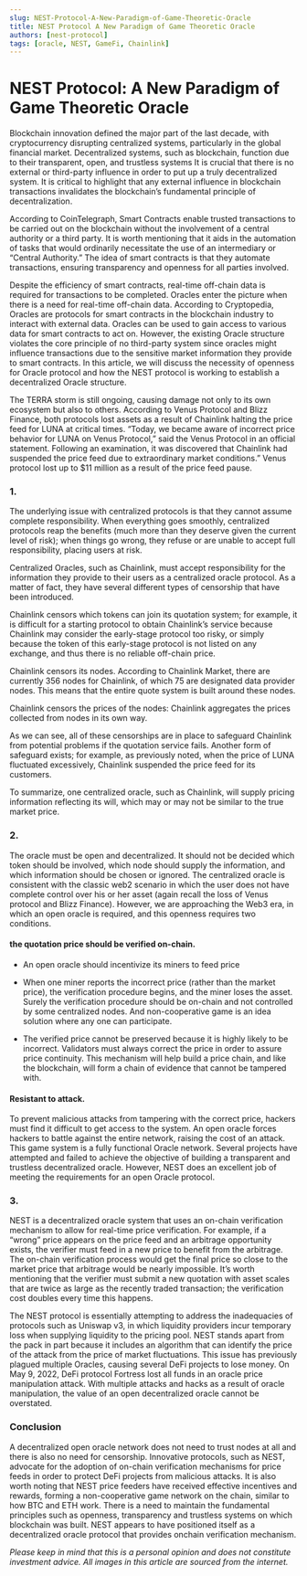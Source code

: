 ```yaml
---
slug: NEST-Protocol-A-New-Paradigm-of-Game-Theoretic-Oracle
title: NEST Protocol A New Paradigm of Game Theoretic Oracle
authors: [nest-protocol]
tags: [oracle, NEST, GameFi, Chainlink]
---
```


# NEST Protocol: A New Paradigm of Game Theoretic Oracle

Blockchain innovation defined the major part of the last decade, with cryptocurrency disrupting centralized systems, particularly in the global financial market. Decentralized systems, such as blockchain, function due to their transparent, open, and trustless systems It is crucial that there is no external or third-party influence in order to put up a truly decentralized system. It is critical to highlight that any external influence in blockchain transactions invalidates the blockchain’s fundamental principle of decentralization.

According to CoinTelegraph, Smart Contracts enable trusted transactions to be carried out on the blockchain without the involvement of a central authority or a third party. It is worth mentioning that it aids in the automation of tasks that would ordinarily necessitate the use of an intermediary or “Central Authority.” The idea of smart contracts is that they automate transactions, ensuring transparency and openness for all parties involved.

Despite the efficiency of smart contracts, real-time off-chain data is required for transactions to be completed. Oracles enter the picture when there is a need for real-time off-chain data. According to Cryptopedia, Oracles are protocols for smart contracts in the blockchain industry to interact with external data. Oracles can be used to gain access to various data for smart contracts to act on. However, the existing Oracle structure violates the core principle of no third-party system since oracles might influence transactions due to the sensitive market information they provide to smart contracts. In this article, we will discuss the necessity of openness for Oracle protocol and how the NEST protocol is working to establish a decentralized Oracle structure.

The TERRA storm is still ongoing, causing damage not only to its own ecosystem but also to others. According to Venus Protocol and Blizz Finance, both protocols lost assets as a result of Chainlink halting the price feed for LUNA at critical times. “Today, we became aware of incorrect price behavior for LUNA on Venus Protocol,” said the Venus Protocol in an official statement. Following an examination, it was discovered that Chainlink had suspended the price feed due to extraordinary market conditions.” Venus protocol lost up to $11 million as a result of the price feed pause.

### 1.

The underlying issue with centralized protocols is that they cannot assume complete responsibility. When everything goes smoothly, centralized protocols reap the benefits (much more than they deserve given the current level of risk); when things go wrong, they refuse or are unable to accept full responsibility, placing users at risk.

Centralized Oracles, such as Chainlink, must accept responsibility for the information they provide to their users as a centralized oracle protocol. As a matter of fact, they have several different types of censorship that have been introduced.

Chainlink censors which tokens can join its quotation system; for example, it is difficult for a starting protocol to obtain Chainlink’s service because Chainlink may consider the early-stage protocol too risky, or simply because the token of this early-stage protocol is not listed on any exchange, and thus there is no reliable off-chain price.

Chainlink censors its nodes. According to Chainlink Market, there are currently 356 nodes for Chainlink, of which 75 are designated data provider nodes. This means that the entire quote system is built around these nodes.

Chainlink censors the prices of the nodes: Chainlink aggregates the prices collected from nodes in its own way.

As we can see, all of these censorships are in place to safeguard Chainlink from potential problems if the quotation service fails. Another form of safeguard exists; for example, as previously noted, when the price of LUNA fluctuated excessively, Chainlink suspended the price feed for its customers.

To summarize, one centralized oracle, such as Chainlink, will supply pricing information reflecting its will, which may or may not be similar to the true market price.

### 2.

The oracle must be open and decentralized. It should not be decided which token should be involved, which node should supply the information, and which information should be chosen or ignored. The centralized oracle is consistent with the classic web2 scenario in which the user does not have complete control over his or her asset (again recall the loss of Venus protocol and Blizz Finance). However, we are approaching the Web3 era, in which an open oracle is required, and this openness requires two conditions. 

#### the quotation price should be verified on-chain.

- An open oracle should incentivize its miners to feed price

- When one miner reports the incorrect price (rather than the market price), the verification procedure begins, and the miner loses the asset. Surely the verification procedure should be on-chain and not controlled by some centralized nodes. And non-cooperative game is an idea solution where any one can participate.

- The verified price cannot be preserved because it is highly likely to be incorrect. Validators must always correct the price in order to assure price continuity. This mechanism will help build a price chain, and like the blockchain, will form a chain of evidence that cannot be tampered with.

#### Resistant to attack.

To prevent malicious attacks from tampering with the correct price, hackers must find it difficult to get access to the system. An open oracle forces hackers to battle against the entire network, raising the cost of an attack. This game system is a fully functional Oracle network. Several projects have attempted and failed to achieve the objective of building a transparent and trustless decentralized oracle. However, NEST does an excellent job of meeting the requirements for an open Oracle protocol.

### 3.

NEST is a decentralized oracle system that uses an on-chain verification mechanism to allow for real-time price verification. For example, if a “wrong” price appears on the price feed and an arbitrage opportunity exists, the verifier must feed in a new price to benefit from the arbitrage. The on-chain verification process would get the final price so close to the market price that arbitrage would be nearly impossible. It’s worth mentioning that the verifier must submit a new quotation with asset scales that are twice as large as the recently traded transaction; the verification cost doubles every time this happens.

The NEST protocol is essentially attempting to address the inadequacies of protocols such as Uniswap v3, in which liquidity providers incur temporary loss when supplying liquidity to the pricing pool. NEST stands apart from the pack in part because it includes an algorithm that can identify the price of the attack from the price of market fluctuations. This issue has previously plagued multiple Oracles, causing several DeFi projects to lose money. On May 9, 2022, DeFi protocol Fortress lost all funds in an oracle price manipulation attack. With multiple attacks and hacks as a result of oracle manipulation, the value of an open decentralized oracle cannot be overstated.

### Conclusion

A decentralized open oracle network does not need to trust nodes at all and there is also no need for censorship. Innovative protocols, such as NEST, advocate for the adoption of on-chain verification mechanisms for price feeds in order to protect DeFi projects from malicious attacks. It is also worth noting that NEST price feeders have received effective incentives and rewards, forming a non-cooperative game network on the chain, similar to how BTC and ETH work. There is a need to maintain the fundamental principles such as openness, transparency and trustless systems on which blockchain was built. NEST appears to have positioned itself as a decentralized oracle protocol that provides onchain verification mechanism.

_Please keep in mind that this is a personal opinion and does not constitute investment advice. All images in this article are sourced from the internet._


